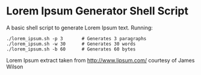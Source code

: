 Lorem Ipsum Generator Shell Script
===========

A basic shell script to generate Lorem Ipsum text.
Running:

    ./lorem_ipsum.sh -p 3       # Generates 3 paragraphs
    ./lorem_ipsum.sh -w 30      # Generates 30 words
    ./lorem_ipsum.sh -b 60      # Generates 60 bytes


Lorem Ipsum extract taken from http://www.lipsum.com/ courtesy of James Wilson
